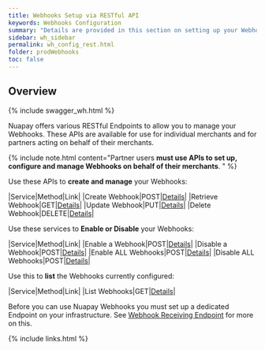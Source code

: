 ```yaml
---
title: Webhooks Setup via RESTful API 
keywords: Webhooks Configuration
summary: "Details are provided in this section on setting up your Webhook Endpoint and listening for events via RESTful API"
sidebar: wh_sidebar
permalink: wh_config_rest.html
folder: prodWebhooks
toc: false
---
```


## Overview

{% include swagger_wh.html %}

Nuapay offers various RESTful Endpoints to allow you to manage your Webhooks. These APIs are available for use for individual merchants and for partners acting on behalf of their merchants. 

{% include note.html content="Partner users **must use APIs to set up, configure and manage Webhooks on behalf of their merchants**. " %}


Use these APIs to **create and manage** your Webhooks:

|Service|Method|Link|
|Create Webhook|POST|[Details](wh_restcreate.html)|
|Retrieve Webhook|GET|[Details](wh_restretrieve.html)|
|Update Webhook|PUT|[Details](wh_restupdel.html)|
|Delete Webhook|DELETE|[Details](wh_restupdel.html)|

Use these services to **Enable or Disable** your Webhooks:

|Service|Method|Link|
|Enable a Webhook|POST|[Details](wh_restenabdisab.html#enable-for-a-single-webhook)|
|Disable a Webhook|POST|[Details](wh_restenabdisab.html#disable-for-a-single-webhook)|
|Enable ALL Webhooks|POST|[Details](wh_restenabdisab.html#enable-all-webhooks)|
|Disable ALL Webhooks|POST|[Details](wh_restenabdisab.html#disable-all-webhooks)|

Use this to **list** the Webhooks currently configured:

|Service|Method|Link|
|List Webhooks|GET|[Details](wh_restlist.html)|


Before you can use Nuapay Webhooks you must set up a dedicated Endpoint on your infrastructure. See [Webhook Receiving Endpoint](wh_receivingep.html) for more on this.





{% include links.html %}
